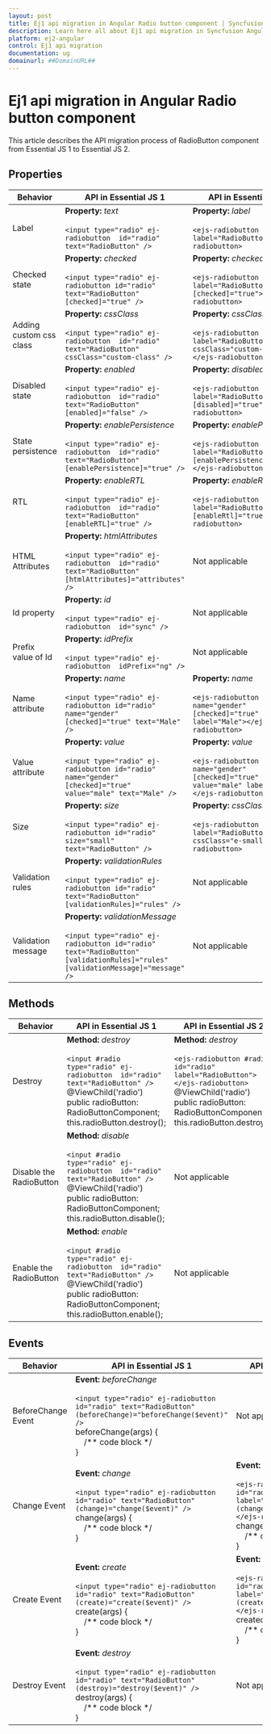 ```yaml
---
layout: post
title: Ej1 api migration in Angular Radio button component | Syncfusion
description: Learn here all about Ej1 api migration in Syncfusion Angular Radio button component of Syncfusion Essential JS 2 and more.
platform: ej2-angular
control: Ej1 api migration 
documentation: ug
domainurl: ##DomainURL##
---
```


# Ej1 api migration in Angular Radio button component

This article describes the API migration process of RadioButton component from Essential JS 1 to Essential JS 2.

## Properties

| Behavior | API in Essential JS 1 | API in Essential JS 2 |
| --- | --- | --- |
| Label | **Property:** *text* <br/><br/> `<input type="radio" ej-radiobutton  id="radio" text="RadioButton" />` | **Property:** *label* <br/><br/> `<ejs-radiobutton id="radio" label="RadioButton"></ejs-radiobutton>` |
| Checked state | **Property:** *checked* <br/><br/> `<input type="radio" ej-radiobutton id="radio" text="RadioButton" [checked]="true" />` | **Property:** *checked* <br/><br/> `<ejs-radiobutton id="radio" label="RadioButton" [checked]="true"></ejs-radiobutton>` |
| Adding custom css class | **Property:** *cssClass* <br/><br/> `<input type="radio" ej-radiobutton  id="radio" text="RadioButton" cssClass="custom-class" />` | **Property:** *cssClass* <br/><br/> `<ejs-radiobutton id="radio" label="RadioButton" cssClass="custom-class"></ejs-radiobutton>` |
| Disabled state | **Property:** *enabled* <br/><br/> `<input type="radio" ej-radiobutton  id="radio" text="RadioButton" [enabled]="false" />` | **Property:** *disabled* <br/><br/> `<ejs-radiobutton id="radio" label="RadioButton" [disabled]="true"></ejs-radiobutton>` |
| State persistence | **Property:** *enablePersistence* <br/><br/> `<input type="radio" ej-radiobutton  id="radio" text="RadioButton" [enablePersistence]="true" />` | **Property:** *enablePersistence* <br/><br/> `<ejs-radiobutton id="radio" label="RadioButton" [enablePersistence]="true"></ejs-radiobutton>` |
| RTL | **Property:** *enableRTL* <br/><br/> `<input type="radio" ej-radiobutton  id="radio" text="RadioButton" [enableRTL]="true" />` | **Property:** *enableRtl* <br/><br/> `<ejs-radiobutton id="radio" label="RadioButton" [enableRtl]="true"></ejs-radiobutton>` |
| HTML Attributes | **Property:** *htmlAttributes* <br/><br/> `<input type="radio" ej-radiobutton  id="radio" text="RadioButton" [htmlAttributes]="attributes" />` | Not applicable |
| Id property | **Property:** *id* <br/><br/>`<input type="radio" ej-radiobutton  id="sync" />` | Not applicable |
| Prefix value of Id | **Property:** *idPrefix* <br/><br/> `<input type="radio" ej-radiobutton  idPrefix="ng" />` | Not applicable |
| Name attribute | **Property:** *name* <br/><br/> `<input type="radio" ej-radiobutton id="radio"  name="gender" [checked]="true" text="Male" />` | **Property:** *name* <br/><br/> `<ejs-radiobutton id="radio" name="gender" [checked]="true" label="Male"></ejs-radiobutton>` |
| Value attribute | **Property:** *value* <br/><br/> `<input type="radio" ej-radiobutton id="radio"  name="gender" [checked]="true"  value="male" text="Male" />` | **Property:** *value* <br/><br/> `<ejs-radiobutton id="radio" name="gender" [checked]="true"  value="male" label="Male"></ejs-radiobutton>` |
| Size | **Property:** *size* <br/><br/> `<input type="radio" ej-radiobutton id="radio" size="small" text="RadioButton" />` | **Property:** *cssClass* <br/><br/> `<ejs-radiobutton id="radio" label="RadioButton" cssClass="e-small"></ejs-radiobutton>` |
| Validation rules | **Property:** *validationRules* <br/><br/> `<input type="radio" ej-radiobutton id="radio" text="RadioButton" [validationRules]="rules" />` | Not applicable |
| Validation message | **Property:** *validationMessage* <br/><br/> `<input type="radio" ej-radiobutton id="radio" text="RadioButton" [validationRules]="rules" [validationMessage]="message" />` | Not applicable |

## Methods

| Behavior | API in Essential JS 1 | API in Essential JS 2 |
| --- | --- | --- |
| Destroy | **Method:** *destroy* <br/><br/> `<input #radio type="radio" ej-radiobutton  id="radio" text="RadioButton" />` <br/> @ViewChild('radio') <br/> public radioButton: RadioButtonComponent; <br/> this.radioButton.destroy(); | **Method:** *destroy* <br/><br/> `<ejs-radiobutton #radio id="radio" label="RadioButton"></ejs-radiobutton>` <br/>  @ViewChild('radio') <br/> public radioButton: RadioButtonComponent; <br/> this.radioButton.destroy(); |
| Disable the RadioButton | **Method:** *disable* <br/><br/> `<input #radio type="radio" ej-radiobutton  id="radio" text="RadioButton" />` <br/>  @ViewChild('radio') <br/> public radioButton: RadioButtonComponent; <br/> this.radioButton.disable(); | Not applicable |
| Enable the RadioButton | **Method:** *enable* <br/><br/> `<input #radio type="radio" ej-radiobutton  id="radio" text="RadioButton" />` <br/>  @ViewChild('radio') <br/> public radioButton: RadioButtonComponent; <br/> this.radioButton.enable(); | Not applicable |

## Events

| Behavior | API in Essential JS 1 | API in Essential JS 2 |
| --- | --- | --- |
| BeforeChange Event | **Event:** *beforeChange* <br/><br/> `<input type="radio" ej-radiobutton  id="radio" text="RadioButton" (beforeChange)="beforeChange($event)" />` <br/>beforeChange(args) {<br/> &nbsp;&nbsp;&nbsp;&nbsp;/** code block */ <br/>} | Not applicable |
| Change Event | **Event:** *change* <br/><br/> `<input type="radio" ej-radiobutton  id="radio" text="RadioButton" (change)="change($event)" />` <br/>change(args) {<br/> &nbsp;&nbsp;&nbsp;&nbsp;/** code block */ <br/>} | **Event:** *change* <br/><br/> `<ejs-radiobutton id="radio" label="RadioButton" (change)="change($event)"></ejs-radiobutton>` <br/> change(args) {<br/> &nbsp;&nbsp;&nbsp;&nbsp;/** code block */ <br/>} |
| Create Event | **Event:** *create* <br/><br/> `<input type="radio" ej-radiobutton  id="radio" text="RadioButton" (create)="create($event)" />` <br/> create(args) {<br/> &nbsp;&nbsp;&nbsp;&nbsp;/** code block */ <br/>} | **Event:** *created* <br/><br/> `<ejs-radiobutton id="radio" label="RadioButton" (created)="created()"></ejs-radiobutton>` <br/> created() {<br/> &nbsp;&nbsp;&nbsp;&nbsp;/** code block */ <br/>} |
| Destroy Event | **Event:** *destroy* <br/><br/> `<input type="radio" ej-radiobutton  id="radio" text="RadioButton" (destroy)="destroy($event)" />` <br/> destroy(args) {<br/> &nbsp;&nbsp;&nbsp;&nbsp;/** code block */ <br/>} | Not applicable |